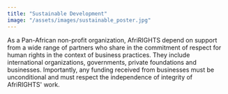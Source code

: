 ```yaml
---
title: "Sustainable Development"
image: "/assets/images/sustainable_poster.jpg"
---
```


As a Pan-African non-profit organization, AfriRIGHTS depend on support from a wide range of partners who share in the commitment of respect for human rights in the context of business practices. They include international organizations, governments, private foundations and businesses. Importantly, any funding received from businesses must be unconditional and must respect the independence of integrity of AfriRIGHTS' work.